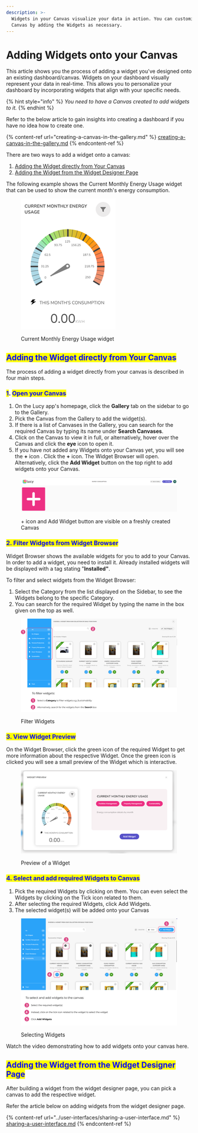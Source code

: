 ```yaml
---
description: >-
  Widgets in your Canvas visualize your data in action. You can customize your
  Canvas by adding the Widgets as necessary.
---
```


# Adding Widgets onto your Canvas

This article shows you the process of adding a widget you've designed onto an existing dashboard/canvas. Widgets on your dashboard visually represent your data in real-time. This allows you to personalize your dashboard by incorporating widgets that align with your specific needs.&#x20;

{% hint style="info" %}
_You need to have a Canvas created to add widgets to it._
{% endhint %}

Refer to the below article to gain insights into creating a dashboard if you have no idea how to create one.

{% content-ref url="creating-a-canvas-in-the-gallery.md" %}
[creating-a-canvas-in-the-gallery.md](creating-a-canvas-in-the-gallery.md)
{% endcontent-ref %}

There are two ways to add a widget onto a canvas:

1. [Adding the Widget directly from Your Canvas](adding-widgets-onto-your-canvas.md#adding-the-widget-directly-from-your-canvas)
2. [Adding the Widget from the Widget Designer Page](adding-widgets-onto-your-canvas.md#adding-the-widget-from-the-widget-designer-page)

The following example shows the Current Monthly Energy Usage widget that can be used to show the current month's energy consumption.

<figure><img src="../.gitbook/assets/Energy Widget.png" alt=""><figcaption><p>Current Monthly Energy Usage widget </p></figcaption></figure>

## <mark style="color:blue;">Adding the Widget directly from Your Canvas</mark>

The process of adding a widget directly from your canvas is described in four main steps.

### <mark style="color:blue;">1</mark>. <mark style="color:blue;">Open your Canvas</mark>

1. On the Lucy app's homepage, click the **Gallery** tab on the sidebar to go to the Gallery.
2. Pick the Canvas from the Gallery to add the widget(s).
3. If there is a list of Canvases in the Gallery, you can search for the required Canvas by typing its name under **Search Canvases**.
4. Click on the Canvas to view it in full, or alternatively, hover over the Canvas and click the **eye** icon to open it.
5. If you have not added any Widgets onto your Canvas yet, you will see the **+** icon . Click the **+** icon. The Widget Browser will open. Alternatively, click the **Add Widget** button on the top right to add widgets onto your Canvas.

<figure><img src="../.gitbook/assets/Add widget buttons.PNG" alt=""><figcaption><p>+ icon and Add Widget button are visible on a freshly created Canvas</p></figcaption></figure>



### <mark style="color:blue;">2. Filter Widgets from Widget Browser</mark>

Widget Browser shows the available widgets for you to add to your Canvas. In order to add a widget, you need to install it. Already installed widgets will be displayed with a tag stating "**Installed"**.

To filter and select widgets from the Widget Browser:

1. Select the Category from the list displayed on the Sidebar, to see the Widgets belong to the specific Category.
2.  You can search for the required Widget by typing the name in the box given on the top as well.



<figure><img src="../.gitbook/assets/Select Widget (1).png" alt=""><figcaption><p>Filter Widgets</p></figcaption></figure>



### <mark style="color:blue;">3. View Widget Preview</mark>

On the Widget Browser, click the green icon of the required Widget to get more information about the respective Widget. Once the green icon is clicked you will see a small preview of the Widget which is interactive.

<figure><img src="../.gitbook/assets/Widget Preview.png" alt=""><figcaption><p>Preview of a Widget</p></figcaption></figure>



### <mark style="color:blue;">4. Select and add required Widgets to Canvas</mark>

1. Pick the required Widgets by clicking on them. You can even select the Widgets by clicking on the Tick icon  related to them.
2. After selecting the required Widgets, click Add Widgets.
3. The selected widget(s) will be added onto your Canvas

<figure><img src="../.gitbook/assets/image (1).png" alt=""><figcaption><p>Selecting Widgets</p></figcaption></figure>

Watch the video demonstrating how to add widgets onto your canvas here.

## <mark style="color:blue;">Adding the Widget from the Widget Designer Page</mark>

After building a widget from the widget designer page, you can pick a canvas to add the respective widget.

Refer the article below on adding widgets from the widget designer page.



{% content-ref url="../user-interfaces/sharing-a-user-interface.md" %}
[sharing-a-user-interface.md](../user-interfaces/sharing-a-user-interface.md)
{% endcontent-ref %}
